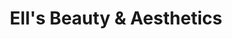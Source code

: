 ---
title: "Ell's Beauty & Aesthetics"
url: /brightlingsea-colchester/ells-beauty-and-aesthetics/
shop: beauty
---